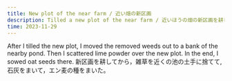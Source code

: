 ```yaml
---
title: New plot of the near farm / 近い畑の新区画
description: Tilled a new plot of the near farm / 近いほうの畑の新区画を耕した
time: 2023-11-29
---
```

After I tilled the new plot, I moved the removed weeds out to a bank of the nearby pond. Then I scattered lime powder over the new plot. In the end, I sowed oat seeds there.
新区画を耕してから，雑草を近くの池の土手に捨てて, 石灰をまいて，エン麦の種をまいた。